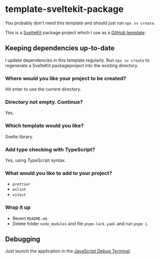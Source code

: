# template-sveltekit-package

You probably don't need this template and should just run `npx sv create`.

This is a [SvelteKit](https://svelte.dev/docs/kit/introduction) package project which I use as a [GitHub template](https://docs.github.com/en/repositories/creating-and-managing-repositories/creating-a-repository-from-a-template):

## Keeping dependencies up-to-date

I update dependencies in this template regularly. Run `npx sv create` to regenerate a
SvelteKit packageproject into the existing directory.

### Where would you like your project to be created?

Hit enter to use the current directory.

### Directory not empty. Continue?

Yes.

### Which template would you like?

Svelte library.

### Add type checking with TypeScript?

Yes, using TypeScript syntax.

### What would you like to add to your project?

- `prettier`
- `eslint`
- `vitest`

### Wrap it up

- Revert `README.md`.
- Delete folder `node_modules` and file `pnpm-lock.yaml` and run `pnpm i`.

## Debugging

Just launch the application in the
[JavaScript Debug Terminal](https://code.visualstudio.com/docs/editor/debugging#_launch-javascript-debug-terminal).

